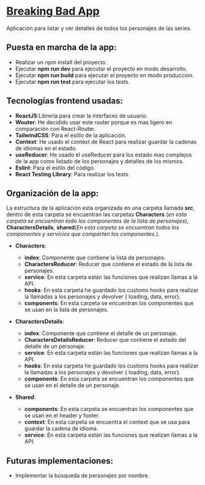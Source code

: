 # [Breaking Bad App](https://breaking-bad-app22.netlify.app/)
Aplicación para listar y ver detalles de todos los personajes de las series.

## Puesta en marcha de la app:
 - Realizar un npm install del proyecto.
 - Ejecutar **npm run dev** para ejecutar el proyecto en modo desarrollo.
 - Ejecutar **npm run build** para ejecutar el proyecto en modo producción.
 - Ejecutar **npm run test** para ejecutar los tests.

## Tecnologías frontend usadas:
 - **ReactJS**:Librería para crear la interfaces de usuario.
 - **Wouter**: He decidido usar este router porque es mas ligero en comparación con React-Router.
 - **TailwindCSS**: Para el estilo de la aplicación.
 - **Context**: He usado el context de React para realizar guardar la cadenas de idiomas en el estado.
 - **useReducer**: He usado el useReducer para los estado mas complejos de la app como listado de los personajes y detalles de los mismos.
 - **Eslint**: Para el estilo del código.
 - **React Testing Library**: Para realizar los tests.
 
## Organización de la app:
  La estructura de la aplicación esta organizada en una carpeta llamada **src**, dentro de esta carpeta se encuentran las carpetas **Characters** (*en esta carpeta se encuentran todo los componentes de la lista de personajes*), **CharactersDetails**, **shared**(*En esta carpeta se encuentran todos los componentes y servicios que comparten los componentes.*).

  - **Characters**:
    - **index**: Componente que contiene la lista de personajes.
    - **CharactersReducer**: Reducer que contiene el estado de la lista de personajes.
    - **service**: En esta carpeta están las funciones que realizan llamas a la API.
    - **hooks**: En esta carpeta he guardado los customs hooks para realizar la llamadas a los personajes y devolver  { loading, data, error}.
    - **components**: En esta carpeta se encuentran los componentes que se usan en la lista de personajes.

- **CharactersDetails**:
    - **index**: Componente que contiene el detalle de un personaje.
    - **CharactersDetailsReducer**: Reducer que contiene el estado del detalle de un personaje.
    - **service**: En esta carpeta están las funciones que realizan llamas a la API.
    - **hooks**: En esta carpeta he guardado los customs hooks para realizar la llamadas a los personajes y devolver  { loading, data, error}.
    - **components**: En esta carpeta se encuentran los componentes que se usan en el detalle de un personaje.
    
- **Shared**:
    - **components**: En esta carpeta se encuentran los componentes que se usan en el header y footer.
    - **context**: En esta carpeta se encuentra el context que se usa para guardar la cadena de idioma.
    - **service**: En esta carpeta están las funciones que realizan llamas a la API.

## Futuras implementaciones:
- Implementar la búsqueda de personajes por nombre.